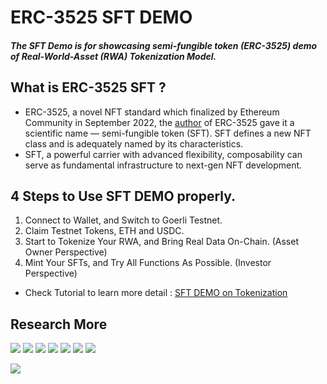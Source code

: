 # ERC-3525 SFT DEMO
##### The SFT Demo is for showcasing semi-fungible token (ERC-3525) demo of Real-World-Asset (RWA) Tokenization Model. 


## What is ERC-3525 SFT ?
- ERC-3525, a novel NFT standard which finalized by Ethereum Community in September 2022, the [author](https://twitter.com/SolvProtocol) of ERC-3525 gave it a scientific name — semi-fungible token (SFT). SFT defines a new NFT class and is adequately named by its characteristics.
- SFT, a powerful carrier with advanced flexibility, composability can serve as fundamental infrastructure to next-gen NFT development.


## 4 Steps to Use SFT DEMO properly.
1. Connect to Wallet, and Switch to Goerli Testnet.
2. Claim Testnet Tokens, ETH and USDC.
3. Start to Tokenize Your RWA, and Bring Real Data On-Chain. (Asset Owner Perspective)
4. Mint Your SFTs, and Try All Functions As Possible. (Investor Perspective)
- Check Tutorial to learn more detail : [SFT DEMO on Tokenization](https://medium.com/@invar.finance/tutorial-sft-demo-on-tokenization-8afa965abaf0)


## Research More
[<img src="https://img.shields.io/badge/INVAR FINANCE-6D8299?style=for-the-badge&logo=&logoColor=white">](https://invar.finance/)
[<img src="https://img.shields.io/badge/INVARIA 2222-CAB8FF?style=for-the-badge&logo=&logoColor=white">](https://app.invar.finance/invaria2222)
[<img src="https://img.shields.io/badge/Twitter-1DA1F2?style=for-the-badge&logo=twitter&logoColor=white">](https://twitter.com/InVarFinance)
[<img src="https://img.shields.io/badge/Medium-12100E?style=for-the-badge&logo=medium&logoColor=white">](https://medium.com/@invar.finance)
[<img src="https://img.shields.io/badge/Discord-5865F2?style=for-the-badge&logo=discord&logoColor=white">](https://discord.com/invite/BrzPWYut4p)
[<img src="https://img.shields.io/badge/YouTube-FF0000?style=for-the-badge&logo=youtube&logoColor=white">](https://www.youtube.com/channel/UCE6nLXvFjITq0IAsXipnkqQ)
[<img src="https://img.shields.io/badge/linktree-39E09B?style=for-the-badge&logo=linktree&logoColor=white">](https://linktr.ee/invarfinance)


[<img src="https://img.shields.io/static/v1?label=All Supported by &message=PivoTerra&color=FBCB0A">](https://pivoterra.notion.site/) 
